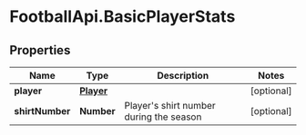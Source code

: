 # FootballApi.BasicPlayerStats

## Properties
Name | Type | Description | Notes
------------ | ------------- | ------------- | -------------
**player** | [**Player**](Player.md) |  | [optional] 
**shirtNumber** | **Number** | Player&#x27;s shirt number during the season | [optional] 

